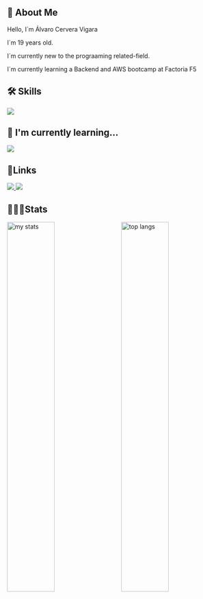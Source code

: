 ## 🚀 About Me

Hello, I´m Álvaro Cervera Vigara

I´m 19 years old.

I´m currently new to the prograaming related-field.

I´m currently learning a Backend and AWS bootcamp at Factoria F5

## 🛠 Skills

![](https://skillicons.dev/icons?i=html,css,js,tailwind,postman)

## 🧠 I'm currently learning...

![](https://skillicons.dev/icons?i=php,mysql,laravel)

## 🔗Links

<a href="https://www.instagram.com/alvarocerveraa/profilecard/?igsh=aXBrYTg1eW9lcWp4">
  <img src="https://skillicons.dev/icons?i=instagram">
</a>

<a href="https://www.linkedin.com/in/álvaro-cervera-vigara-745576337/">
  <img src="https://skillicons.dev/icons?i=linkedin">
</a>

## 👨🏽‍💻Stats

<img alt="my stats" align="left" width="47%" src="https://github-readme-stats.vercel.app/api?username=Kalixto73a&show_icons=true&theme=radical"/>
<img alt="top langs" align="right" width="47%" src="https://github-readme-stats.vercel.app/api/top-langs?username=Kalixto73a&show_icons=true&theme=radical"/>
